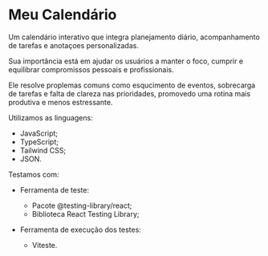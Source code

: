 # Meu Calendário

Um calendário interativo que integra planejamento diário, acompanhamento de tarefas e anotaçoes personalizadas.

Sua importância está em ajudar os usuários a manter o foco, cumprir e equilibrar compromissos pessoais e profissionais.

Ele resolve proplemas comuns como esqucimento de eventos, sobrecarga de tarefas e falta de clareza nas prioridades, promovedo uma rotina mais produtiva e menos estressante.

Utilizamos as linguagens:
- JavaScript;
- TypeScript;
- Tailwind CSS;
- JSON.

Testamos com:
- Ferramenta de teste:
  - Pacote @testing-library/react;
  - Biblioteca React Testing Library;

- Ferramenta de execução dos testes:
  - Viteste.




